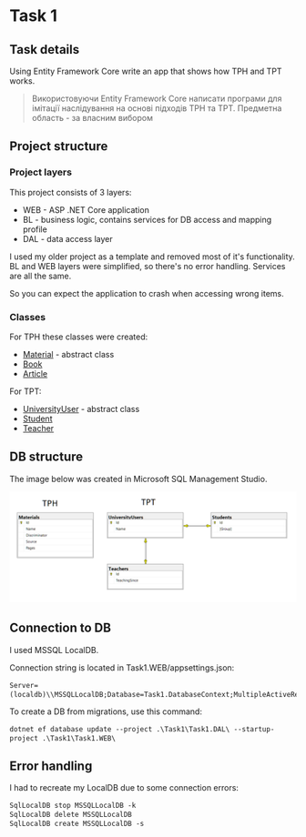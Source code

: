 # Task 1
## Task details

Using Entity Framework Core write an app that shows how TPH and TPT works.

>Використовуючи Entity Framework Core написати програми для імітації наслідування на основі підходів TPH та TPT.
Предметна область - за власним вибором

## Project structure
### Project layers
This project consists of 3 layers:
* WEB - ASP .NET Core application
* BL - business logic, contains services for DB access and mapping profile
* DAL - data access layer

I used my older project as a template and removed most of it's functionality.
BL and WEB layers were simplified, so there's no error handling. Services are all the same.

So you can expect the application to crash when accessing wrong items.

### Classes
For TPH these classes were created:
* [Material](Task1.DAL/DomainModels/TPH/Material.cs) - abstract class
* [Book](Task1.DAL/DomainModels/TPH/Book.cs)
* [Article](Task1.DAL/DomainModels/TPH/Article.cs)

For TPT:
* [UniversityUser](Task1.DAL/DomainModels/TPT/UniversityUser.cs) - abstract class
* [Student](Task1.DAL/DomainModels/TPT/Student.cs)
* [Teacher](Task1.DAL/DomainModels/TPT/Teacher.cs)

## DB structure

The image below was created in Microsoft SQL Management Studio.

![DB example](db_example.png)

## Connection to DB

I used MSSQL LocalDB.

Connection string is located in Task1.WEB/appsettings.json:

```
Server=(localdb)\\MSSQLLocalDB;Database=Task1.DatabaseContext;MultipleActiveResultSets=True
```

To create a DB from migrations, use this command:

```shell
dotnet ef database update --project .\Task1\Task1.DAL\ --startup-project .\Task1\Task1.WEB\
```

## Error handling

I had to recreate my LocalDB due to some connection errors:

```shell
SqlLocalDB stop MSSQLLocalDB -k
SqlLocalDB delete MSSQLLocalDB
SqlLocalDB create MSSQLLocalDB -s
```